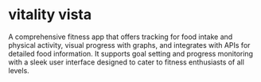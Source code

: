 # vitality vista
  A comprehensive fitness app that offers tracking for food intake and physical activity, visual progress with graphs, and integrates with APIs for detailed food information. It supports goal setting and progress monitoring with a sleek user interface designed to cater to fitness enthusiasts of all levels.
